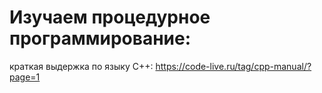 # Изучаем процедурное программирование:

краткая выдержка по языку С++:
https://code-live.ru/tag/cpp-manual/?page=1


